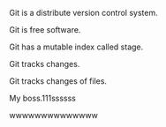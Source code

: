 Git is a distribute version control system.

Git is free software.

Git has a mutable index called stage.

Git tracks changes.

Git tracks changes of files.

My boss.111ssssss

wwwwwwwwwwwwww
